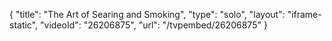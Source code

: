{
    "title": "The Art of Searing and Smoking",
    "type": "solo",
    "layout": "iframe-static",
    "videoId": "26206875",
    "url": "\/tvpembed\/26206875"
}